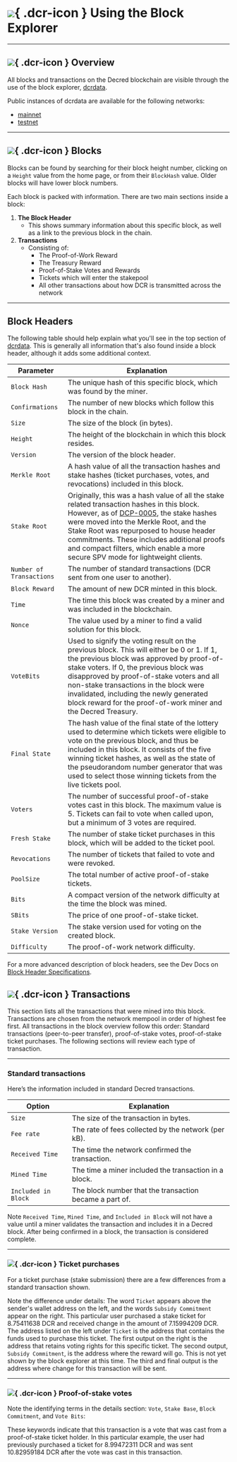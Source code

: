 # ![](../img/dcr-icons/BlockExplorer.svg){ .dcr-icon } Using the Block Explorer

---

## ![](../img/dcr-icons/Info.svg){ .dcr-icon } Overview

All blocks and transactions on the Decred blockchain are visible through the
use of the block explorer, [dcrdata](https://github.com/decred/dcrdata).

Public instances of dcrdata are available for the following networks:

- [mainnet](https://dcrdata.decred.org)
- [testnet](https://testnet.decred.org)

---

## ![](../img/dcr-icons/Blocks.svg){ .dcr-icon } Blocks

Blocks can be found by searching for their block height number, clicking on a
`Height` value from the home page, or from their `BlockHash` value. Older
blocks will have lower block numbers.

Each block is packed with information. There are two main sections inside a
block: 

1. **The Block Header**
    - This shows summary information about this specific block, as well as a
    link to the previous block in the chain.
2. **Transactions**
    - Consisting of:
        - The Proof-of-Work Reward
        - The Treasury Reward
        - Proof-of-Stake Votes and Rewards
        - Tickets which will enter the stakepool
        - All other transactions about how DCR is transmitted across the network

---

## Block Headers

The following table should help explain what you'll see in the top section of
[dcrdata](https://dcrdata.decred.org). This is generally all information that's
also found inside a block header, although it adds some additional context.

Parameter                | Explanation
---                      | ---
`Block Hash`             | The unique hash of this specific block, which was found by the miner.
`Confirmations`          | The number of new blocks which follow this block in the chain.
`Size`                   | The size of the block (in bytes).
`Height`                 | The height of the blockchain in which this block resides.
`Version`                | The version of the block header.
`Merkle Root`            | A hash value of all the transaction hashes and stake hashes (ticket purchases, votes, and revocations) included in this block.
`Stake Root`             | Originally, this was a hash value of all the stake related transaction hashes in this block. However, as of [DCP-0005](https://github.com/decred/dcps/blob/master/dcp-0005/dcp-0005.mediawiki), the stake hashes were moved into the Merkle Root, and the Stake Root was repurposed to house header commitments. These includes additional proofs and compact filters, which enable a more secure SPV mode for lightweight clients.
`Number of Transactions` | The number of standard transactions (DCR sent from one user to another).
`Block Reward`           | The amount of new DCR minted in this block.
`Time`                   | The time this block was created by a miner and was included in the blockchain.
`Nonce`                  | The value used by a miner to find a valid solution for this block.
`VoteBits`               | Used to signify the voting result on the previous block. This will either be 0 or 1. If 1, the previous block was approved by proof-of-stake voters. If 0, the previous block was disapproved by proof-of-stake voters and all non-stake transactions in the block were invalidated, including the newly generated block reward for the proof-of-work miner and the Decred Treasury.
`Final State`            | The hash value of the final state of the lottery used to determine which tickets were eligible to vote on the previous block, and thus be included in this block. It consists of the five winning ticket hashes, as well as the state of the pseudorandom number generator that was used to select those winning tickets from the live tickets pool.
`Voters`                 | The number of successful proof-of-stake votes cast in this block. The maximum value is 5. Tickets can fail to vote when called upon, but a minimum of 3 votes are required.
`Fresh Stake`            | The number of stake ticket purchases in this block, which will be added to the ticket pool.
`Revocations`            | The number of tickets that failed to vote and were revoked.
`PoolSize`               | The total number of active proof-of-stake tickets.
`Bits`                   | A compact version of the network difficulty at the time the block was mined.
`SBits`                  | The price of one proof-of-stake ticket.
`Stake Version`          | The stake version used for voting on the created block.
`Difficulty`             | The proof-of-work network difficulty.

For a more advanced description of block headers, see the Dev Docs on [Block Header Specifications](https://devdocs.decred.org/developer-guides/block-header-specifications/).

## ![](../img/dcr-icons/Transactions.svg){ .dcr-icon } Transactions

This section lists all the transactions that were mined into this
block. Transactions are chosen from the network mempool in order of
highest fee first. All transactions in the block overview follow this
order: Standard transactions (peer-to-peer transfer), proof-of-stake
votes, proof-of-stake ticket purchases. The following sections will
review each type of transaction.

---

### Standard transactions

Here’s the information included in standard Decred transactions.

Option              | Explanation
---                 | ---
`Size`              | The size of the transaction in bytes.
`Fee rate`          | The rate of fees collected by the network (per kB).
`Received Time`     | The time the network confirmed the transaction.
`Mined Time`        | The time a miner included the transaction in a block.
`Included in Block` | The block number that the transaction became a part of.

Note `Received Time`, `Mined Time`, and `Included in Block` will not have a value until a miner validates the transaction and includes it in a Decred block. After being confirmed in a block, the transaction is considered complete.


---

### ![](../img/dcr-icons/TicketLive.svg){ .dcr-icon } Ticket purchases

For a ticket purchase (stake submission) there are a few differences
from a standard transaction shown.

Note the difference under details: The word `Ticket` appears above the
sender's wallet address on the left, and the words `Subsidy
Commitment` appear on the right. This particular user purchased a
stake ticket for 8.75411638 DCR and received change in the amount
of 7.15994209 DCR. The address listed on the left under `Ticket` is
the address that contains the funds used to purchase this
ticket. The first output on the right is the address that retains
voting rights for this specific ticket. The second output, `Subsidy
Commitment`, is the address where the reward will go. This is not yet
shown by the block explorer at this time. The third and final output
is the address where change for this transaction will be sent.

---

### ![](../img/dcr-icons/TicketVoted.svg){ .dcr-icon } Proof-of-stake votes

Note the identifying terms in the details section: `Vote`, `Stake
Base`, `Block Commitment`, and `Vote Bits`:

These keywords indicate that this transaction is a vote that was cast
from a proof-of-stake ticket holder. In this particular example, the
user had previously purchased a ticket for 8.99472311 DCR and was
sent 10.82959184 DCR after the vote was cast in this transaction.
